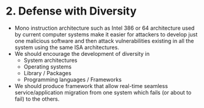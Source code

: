 # 2. Defense with Diversity

*   Mono instruction architecture such as Intel 386 or 64 architecture used by current computer systems make it easier for attackers to develop just one malicious software and then attack vulnerabilities existing in all the system using the same ISA architectures.
*   We should encourage the development of diversity in
    *   System architectures
    *   Operating systems
    *   Library / Packages
    *   Programming languages / Frameworks
*   We should produce framework that allow real-time seamless service/application migration from one system which fails (or about to fail) to the others.
